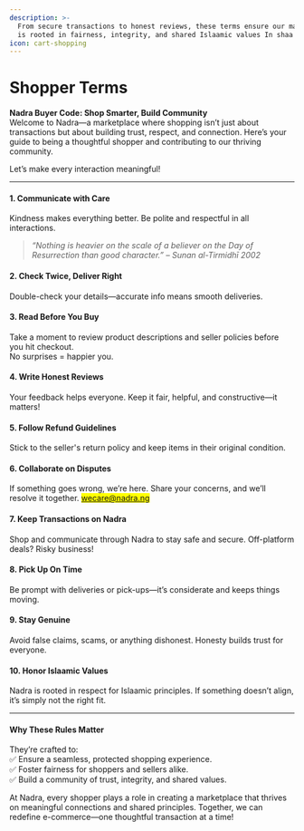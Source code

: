 ```yaml
---
description: >-
  From secure transactions to honest reviews, these terms ensure our marketplace
  is rooted in fairness, integrity, and shared Islaamic values In shaa Allaah.
icon: cart-shopping
---
```


# Shopper Terms

**Nadra Buyer Code: Shop Smarter, Build Community**\
Welcome to Nadra—a marketplace where shopping isn’t just about transactions but about building trust, respect, and connection. Here’s your guide to being a thoughtful shopper and contributing to our thriving community.

Let’s make every interaction meaningful!

***

#### 1. **Communicate with Care**

Kindness makes everything better. Be polite and respectful in all interactions.

> _“Nothing is heavier on the scale of a believer on the Day of Resurrection than good character.” – Sunan al-Tirmidhī 2002_

#### 2. **Check Twice, Deliver Right**

Double-check your details—accurate info means smooth deliveries.

#### 3. **Read Before You Buy**

Take a moment to review product descriptions and seller policies before you hit checkout.\
No surprises = happier you.

#### 4. **Write Honest Reviews**

Your feedback helps everyone. Keep it fair, helpful, and constructive—it matters!

#### 5. **Follow Refund Guidelines**

Stick to the seller's return policy and keep items in their original condition.

#### 6. **Collaborate on Disputes**

If something goes wrong, we’re here. Share your concerns, and we’ll resolve it together. <mark style="color:purple;">wecare@nadra.ng</mark>

#### 7. **Keep Transactions on Nadra**

Shop and communicate through Nadra to stay safe and secure. Off-platform deals? Risky business!

#### 8. **Pick Up On Time**

Be prompt with deliveries or pick-ups—it’s considerate and keeps things moving.

#### 9. **Stay Genuine**

Avoid false claims, scams, or anything dishonest. Honesty builds trust for everyone.

#### 10. **Honor Islaamic Values**

Nadra is rooted in respect for Islaamic principles. If something doesn’t align, it’s simply not the right fit.

***

#### **Why These Rules Matter**

They’re crafted to:\
✅ Ensure a seamless, protected shopping experience.\
✅ Foster fairness for shoppers and sellers alike.\
✅ Build a community of trust, integrity, and shared values.

At Nadra, every shopper plays a role in creating a marketplace that thrives on meaningful connections and shared principles. Together, we can redefine e-commerce—one thoughtful transaction at a time!
